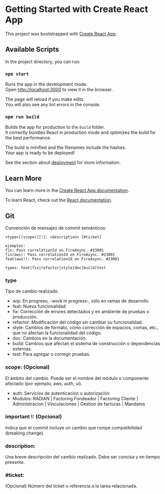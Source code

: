 # Getting Started with Create React App

This project was bootstrapped with [Create React App](https://github.com/facebook/create-react-app).

## Available Scripts

In the project directory, you can run:

### `npm start`

Runs the app in the development mode.\
Open [http://localhost:3000](http://localhost:3000) to view it in the browser.

The page will reload if you make edits.\
You will also see any lint errors in the console.

### `npm run build`

Builds the app for production to the `build` folder.\
It correctly bundles React in production mode and optimizes the build for the best performance.

The build is minified and the filenames include the hashes.\
Your app is ready to be deployed!

See the section about [deployment](https://facebook.github.io/create-react-app/docs/deployment) for more information.

## Learn More

You can learn more in the [Create React App documentation](https://facebook.github.io/create-react-app/docs/getting-started).

To learn React, check out the [React documentation](https://reactjs.org/).

## Git

Convención de mensajes de commit semánticos:

```plaintext
<type>[(scope)][!]: <description> [#ticket]

ejemplos:
fix: Pass correlationId on FireAsync. #23001
fix(aws): Pass correlationId on FireAsync. #23001
feat(aws)!: Pass correlationId on FireAsync. #23001

types: feat|fix|refactor|style|doc|build|test
```

### type

Tipo de cambio realizado.

- wip: En progreso, -work in progress-, sólo en ramas de desarrollo
- feat: Nueva funcionalidad
- fix: Corrección de errores detectados y en ambiente de pruebas o producción.
- refactor: Modificación del código sin cambiar su funcionalidad.
- style: Cambios de formato, como corrección de espacios, comas, etc., que no afectan la funcionalidad del código.
- doc: Cambios en la documentación.
- build: Cambios que afectan el sistema de construcción o dependencias externas.
- test: Para agregar o corregir pruebas.

### scope: (Opcional)

El ámbito del cambio. Puede ser el nombre del módulo o componente afectado (por ejemplo, aws, auth, ui).

- auth: Servicios de autenticación o autorización
- Modulos: RADIAN | Factoring Fondeador | Factoring Cliente | Administracion | Vinculaciones | Gestion de facturas | Mandatos

### important !: (Opcional)

Indica que el commit incluye un cambio que rompe compatibilidad (breaking change).

### description:

Una breve descripción del cambio realizado. Debe ser concisa y en tiempo presente.

### #ticket:

(Opcional) Número del ticket o referencia a la tarea relacionada.
